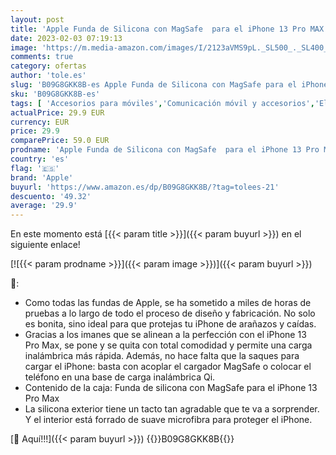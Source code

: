 ```yaml
---
layout: post
title: 'Apple Funda de Silicona con MagSafe  para el iPhone 13 Pro MAX  - Abismo'
date: 2023-02-03 07:19:13
image: 'https://m.media-amazon.com/images/I/2123aVMS9pL._SL500_._SL400_.jpg'
comments: true
category: ofertas
author: 'tole.es'
slug: 'B09G8GKK8B-es Apple Funda de Silicona con MagSafe para el iPhone 13 Pro...'
sku: 'B09G8GKK8B-es'
tags: [ 'Accesorios para móviles','Comunicación móvil y accesorios','Electrónica','Fundas y carcasas para teléfonos móviles','apple','iphone','🇪🇸', ]
actualPrice: 29.9 EUR
currency: EUR
price: 29.9
comparePrice: 59.0 EUR
prodname: 'Apple Funda de Silicona con MagSafe  para el iPhone 13 Pro MAX  - Abismo'
country: 'es'
flag: '🇪🇸'
brand: 'Apple'
buyurl: 'https://www.amazon.es/dp/B09G8GKK8B/?tag=tolees-21'
descuento: '49.32'
average: '29.9'
---
```


En este momento está [{{< param title >}}]({{< param buyurl >}}) en el siguiente enlace!

[![{{< param prodname >}}]({{< param image >}})]({{< param buyurl >}})

🔎:

- Como todas las fundas de Apple, se ha sometido a miles de horas de pruebas a lo largo de todo el proceso de diseño y fabricación. No solo es bonita, sino ideal para que protejas tu iPhone de arañazos y caídas.
- Gracias a los imanes que se alinean a la perfección con el iPhone 13 Pro Max, se pone y se quita con total comodidad y permite una carga inalámbrica más rápida. Además, no hace falta que la saques para cargar el iPhone: basta con acoplar el cargador MagSafe o colocar el teléfono en una base de carga inalámbrica Qi.
- Contenido de la caja: Funda de silicona con MagSafe para el iPhone 13 Pro Max
- La silicona exterior tiene un tacto tan agradable que te va a sorprender. Y el interior está forrado de suave microfibra para proteger el iPhone.

[🛒 Aquí!!!]({{< param buyurl >}})
{{<world>}}B09G8GKK8B{{</world>}}

